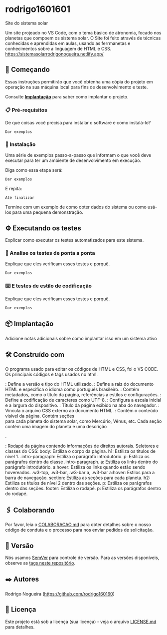 # rodrigo1601601
Site do sistema solar

Um site projeado no VS Code, com o tema básico de atronomia, focado nos planetas que compoem os sistema solar. O Site foi feito através de técnicas conhecidas e aprendidas em aulas, usando as ferrmanetas e conhecimentos sobre a linguagem de HTML e CSS.
https://sistemasolarrodrigonogueira.netlify.app/
## 🚀 Começando

Essas instruções permitirão que você obtenha uma cópia do projeto em operação na sua máquina local para fins de desenvolvimento e teste.

Consulte **[Implantação](#-implanta%C3%A7%C3%A3o)** para saber como implantar o projeto.

### 📋 Pré-requisitos

De que coisas você precisa para instalar o software e como instalá-lo?

```
Dar exemplos
```

### 🔧 Instalação

Uma série de exemplos passo-a-passo que informam o que você deve executar para ter um ambiente de desenvolvimento em execução.

Diga como essa etapa será:

```
Dar exemplos
```

E repita:

```
Até finalizar
```

Termine com um exemplo de como obter dados do sistema ou como usá-los para uma pequena demonstração.

## ⚙️ Executando os testes

Explicar como executar os testes automatizados para este sistema.

### 🔩 Analise os testes de ponta a ponta

Explique que eles verificam esses testes e porquê.

```
Dar exemplos
```

### ⌨️ E testes de estilo de codificação

Explique que eles verificam esses testes e porquê.

```
Dar exemplos
```

## 📦 Implantação

Adicione notas adicionais sobre como implantar isso em um sistema ativo

## 🛠️ Construído com
O programa usado para editar os códigos de HTML e CSS, foi o VS CODE.
Os principais códigos e tags usados no html.
<!DOCTYPE html>: Define a versão e tipo do HTML utilizado.
<html lang="pt-br">: Define a raiz do documento HTML e especifica o idioma como português brasileiro.
<head>: Contém metadados, como o título da página, referências a estilos e configurações.
<meta charset="UTF-8">: Define a codificação de caracteres como UTF-8.
<meta name="viewport" content="width=device-width, initial-scale=1.0">: Configura a escala inicial e a largura do dispositivo.
<title>Sistema Solar</title>: Título da página exibido na aba do navegador.
<link rel="stylesheet" href="/style.css">: Vincula o arquivo CSS externo ao documento HTML.
<body>: Contém o conteúdo visível da página.
Contém seções <section> para cada planeta do sistema solar, como Mercúrio, Vênus, etc.
Cada seção contém uma imagem do planeta e uma descrição <p>.
<footer>: Rodapé da página contendo informações de direitos autorais.
Seletores e classes do CSS:
body: Estiliza o corpo da página.
h1: Estiliza os títulos de nível 1.
.intro-paragraph: Estiliza o parágrafo introdutório.
p: Estiliza os parágrafos dentro da classe .intro-paragraph.
a: Estiliza os links dentro do parágrafo introdutório.
a:hover: Estiliza os links quando estão sendo hovereados.
.w3-top, .w3-bar, .w3-bar a, .w3-bar a:hover: Estilos para a barra de navegação.
section: Estiliza as seções para cada planeta.
h2: Estiliza os títulos de nível 2 dentro das seções.
p: Estiliza os parágrafos dentro das seções.
footer: Estiliza o rodapé.
p: Estiliza os parágrafos dentro do rodapé.

## 🖇️ Colaborando

Por favor, leia o [COLABORACAO.md](https://gist.github.com/usuario/linkParaInfoSobreContribuicoes) para obter detalhes sobre o nosso código de conduta e o processo para nos enviar pedidos de solicitação.

## 📌 Versão

Nós usamos [SemVer](http://semver.org/) para controle de versão. Para as versões disponíveis, observe as [tags neste repositório](https://github.com/suas/tags/do/projeto). 

## ✒️ Autores

Rodrigo Nogueira (https://github.com/rodrigo160160)


## 📄 Licença

Este projeto está sob a licença (sua licença) - veja o arquivo [LICENSE.md](https://github.com/usuario/projeto/licenca) para detalhes.
